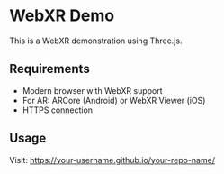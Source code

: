 # WebXR Demo

This is a WebXR demonstration using Three.js.

## Requirements
- Modern browser with WebXR support
- For AR: ARCore (Android) or WebXR Viewer (iOS)
- HTTPS connection

## Usage
Visit: https://your-username.github.io/your-repo-name/ 